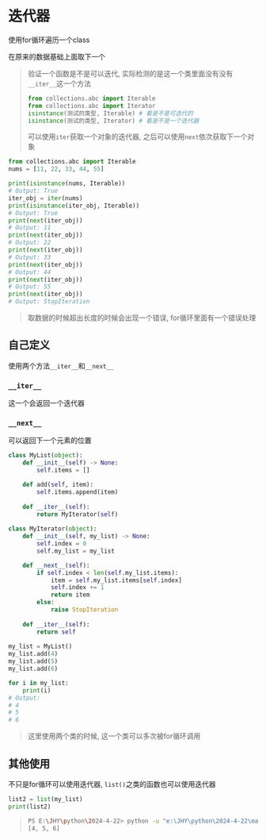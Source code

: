 # 迭代器

使用for循环遍历一个class

在原来的数据基础上面取下一个

> 验证一个函数是不是可以迭代, 实际检测的是这一个类里面没有没有`__iter__`这一个方法
>
> ```python
> from collections.abc import Iterable
> from collections.abc import Iterator
> isinstance(测试的类型, Iterable) # 看是不是可迭代的
> isinstance(测试的类型, Iterator) # 看是不是一个迭代器
> ```
>
> 可以使用`iter`获取一个对象的迭代器, 之后可以使用`next`依次获取下一个对象

```python
from collections.abc import Iterable
nums = [11, 22, 33, 44, 55]

print(isinstance(nums, Iterable))
# Output: True
iter_obj = iter(nums)
print(isinstance(iter_obj, Iterable))
# Output: True
print(next(iter_obj))
# Output: 11
print(next(iter_obj))
# Output: 22
print(next(iter_obj))
# Output: 33
print(next(iter_obj))
# Output: 44
print(next(iter_obj))
# Output: 55
print(next(iter_obj))
# Output: StopIteration
```

> 取数据的时候超出长度的时候会出现一个错误, for循环里面有一个错误处理

## 自己定义

使用两个方法`__iter__`和`__next__`

### `__iter__`

这一个会返回一个迭代器

### `__next__`

可以返回下一个元素的位置

```python
class MyList(object):
    def __init__(self) -> None:
        self.items = []

    def add(self, item):
        self.items.append(item)
    
    def __iter__(self):
        return MyIterator(self)
    
class MyIterator(object):
    def __init__(self, my_list) -> None:
        self.index = 0
        self.my_list = my_list

    def __next__(self):
        if self.index < len(self.my_list.items):
            item = self.my_list.items[self.index]
            self.index += 1
            return item
        else:
            raise StopIteration
            
    def __iter__(self):
        return self
    
my_list = MyList()
my_list.add(4)
my_list.add(5)
my_list.add(6)

for i in my_list:
    print(i)
# Output:
# 4
# 5
# 6
```

> 这里使用两个类的时候, 这一个类可以多次被for循环调用

## 其他使用

不只是for循环可以使用迭代器, `list()`之类的函数也可以使用迭代器

```python
list2 = list(my_list)
print(list2)
```

> ```bash
> PS E:\JHY\python\2024-4-22> python -u "e:\JHY\python\2024-4-22\main.py"
> [4, 5, 6]
> ```















